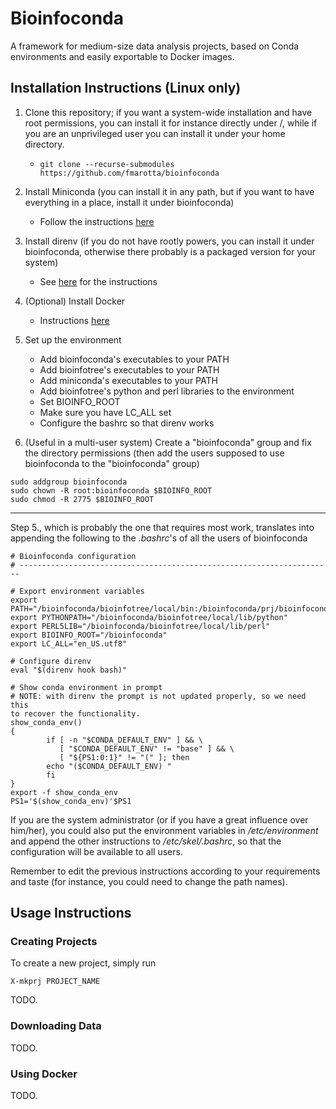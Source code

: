 # Bioinfoconda

A framework for medium-size data analysis projects, based on Conda 
environments and easily exportable to Docker images.

## Installation Instructions (Linux only)

1. Clone this repository; if you want a system-wide installation and 
   have root permissions, you can install it for instance directly under 
/, while if you are an unprivileged user you can install it under your 
home directory.
    * `git clone --recurse-submodules 
      https://github.com/fmarotta/bioinfoconda`

2. Install Miniconda (you can install it in any path, but if you want to 
   have everything in a place, install it under bioinfoconda)
    * Follow the instructions [here](https://conda.io/docs/user-guide/install/index.html)

3. Install direnv (if you do not have rootly powers, you can install it 
   under bioinfoconda, otherwise there probably is a packaged version 
for your system)
    * See [here](https://github.com/direnv/direnv) for the instructions

4. (Optional) Install Docker
    * Instructions [here](https://docs.docker.com/install/)

5. Set up the environment
    * Add bioinfoconda's executables to your PATH
    * Add bioinfotree's executables to your PATH
    * Add miniconda's executables to your PATH
    * Add bioinfotree's python and perl libraries to the environment
    * Set BIOINFO\_ROOT
    * Make sure you have LC\_ALL set
    * Configure the bashrc so that direnv works

6. (Useful in a multi-user system) Create a "bioinfoconda" group and fix 
   the directory permissions (then add the users supposed to use 
bioinfoconda to the "bioinfoconda" group)

```
sudo addgroup bioinfoconda
sudo chown -R root:bioinfoconda $BIOINFO_ROOT
sudo chmod -R 2775 $BIOINFO_ROOT
```

---

Step 5., which is probably the one that requires most work, translates 
into appending the following to the *.bashrc*'s of all the users of 
bioinfoconda

```
# Bioinfoconda configuration
# ----------------------------------------------------------------------

# Export environment variables
export PATH="/bioinfoconda/bioinfotree/local/bin:/bioinfoconda/prj/bioinfoconda/bin:/bioinfoconda/miniconda/bin:$PATH"
export PYTHONPATH="/bioinfoconda/bioinfotree/local/lib/python"
export PERL5LIB="/bioinfoconda/bioinfotree/local/lib/perl"
export BIOINFO_ROOT="/bioinfoconda"
export LC_ALL="en_US.utf8"

# Configure direnv
eval "$(direnv hook bash)"

# Show conda environment in prompt
# NOTE: with direnv the prompt is not updated properly, so we need this 
to recover the functionality.
show_conda_env()
{
        if [ -n "$CONDA_DEFAULT_ENV" ] && \
           [ "$CONDA_DEFAULT_ENV" != "base" ] && \
           [ "${PS1:0:1}" != "(" ]; then
        echo "($CONDA_DEFAULT_ENV) "
        fi
}
export -f show_conda_env
PS1='$(show_conda_env)'$PS1
```

If you are the system administrator (or if you have a great influence 
over him/her), you could also put the environment variables in 
*/etc/environment* and append the other instructions to 
*/etc/skel/.bashrc*, so that the configuration will be available to all 
users.

Remember to edit the previous instructions according to your 
requirements and taste (for instance, you could need to change the path 
names).

## Usage Instructions

### Creating Projects

To create a new project, simply run

```
X-mkprj PROJECT_NAME
```

TODO.

### Downloading Data

TODO.

### Using Docker

TODO.
